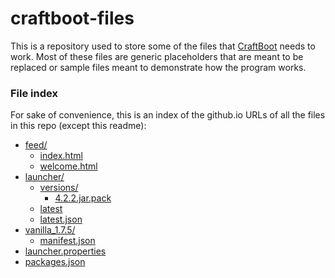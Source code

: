 craftboot-files
===============

This is a repository used to store some of the files that [CraftBoot](//github.com/oxguy3/craftboot) needs to work. Most of these files are generic placeholders that are meant to be replaced or sample files meant to demonstrate how the program works.

### File index
For sake of convenience, this is an index of the github.io URLs of all the files in this repo (except this readme):

* [feed/](//oxguy3.github.io/craftboot-files/feed/)
    * [index.html](//oxguy3.github.io/craftboot-files/feed/index.html)
    * [welcome.html](//oxguy3.github.io/craftboot-files/feed/welcome.html)
* [launcher/](//oxguy3.github.io/craftboot-files/launcher/)
    * [versions/](//oxguy3.github.io/craftboot-files/launcher/versions/)
        * [4.2.2.jar.pack](//oxguy3.github.io/craftboot-files/launcher/versions/4.2.2.jar.pack)
    * [latest](//oxguy3.github.io/craftboot-files/launcher/latest)
    * [latest.json](//oxguy3.github.io/craftboot-files/launcher/latest.json)
* [vanilla_1.7.5/](//oxguy3.github.io/craftboot-files/feed/vanilla_1.7.5/)
    * [manifest.json](//oxguy3.github.io/craftboot-files/feed/vanilla_1.7.5/manifest.json)
* [launcher.properties](//oxguy3.github.io/craftboot-files/launcher.properties)
* [packages.json](//oxguy3.github.io/craftboot-files/packages.json)
